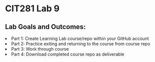 # CIT281 Lab 9

## Lab Goals and Outcomes:
<li>Part 1: Create Learning Lab course/repo within your GitHub account</li>
<li>Part 2: Practice exiting and returning to the course from course repo</li>
<li>Part 3: Work through course</li>
<li>Part 4: Download completed course repo as deliverable</li>
